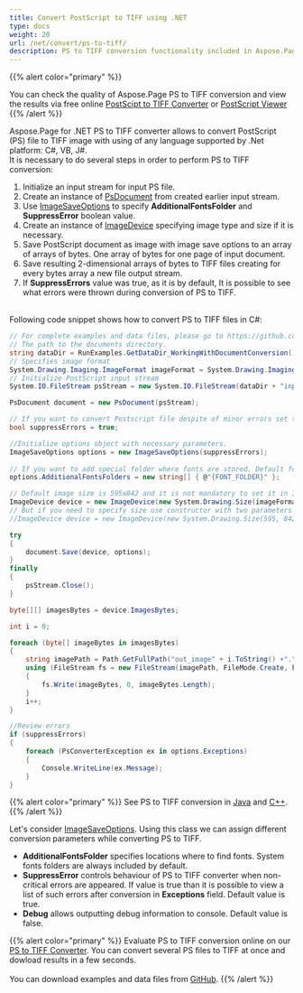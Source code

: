```yaml
---
title: Convert PostScript to TIFF using .NET
type: docs
weight: 20
url: /net/convert/ps-to-tiff/
description: PS to TIFF conversion functionality included in Aspose.Page API solution for .NET is explained and illustrated with the code snippets here.
---
```


{{% alert color="primary" %}} 

You can check the quality of Aspose.Page PS to TIFF conversion and view the results via free online <a nofollow href="https://products.aspose.app/page/conversion/ps-to-tiff">PostScipt to TIFF Converter</a>
or <a nofollow href="https://products.aspose.app/page/viewer/ps">PostScript Viewer</a> {{% /alert %}} 

Aspose.Page for .NET PS to TIFF converter allows to convert PostScript (PS) file to TIFF image with using of any language supported by .Net platform: C#, VB, J#.
<br>It is necessary to do several steps in order to perform PS to TIFF conversion:
1. Initialize an input stream for input PS file.
2. Create an instance of [PsDocument](https://reference.aspose.com/page/net/aspose.page.eps/psdocument) from created earlier input stream.
4. Use [ImageSaveOptions](https://reference.aspose.com/page/net/aspose.page.eps.device/imagesaveoptions) to specify **AdditionalFontsFolder** and **SuppressError** boolean value.
5. Create an instance of [ImageDevice](https://reference.aspose.com/page/net/aspose.page.eps.device/imagedevice) specifying image type and size if it is necessary.
6. Save PostScript document as image with image save options to an array of arrays of bytes. One array of bytes for one page of input document.
7. Save resulting 2-dimensional arrays of bytes to TIFF files creating for every bytes array a new file output stream.
8. If **SuppressErrors** value was true, as it is by default, It is possible to see what errors were thrown during conversion of PS to TIFF.

<br>Following code snippet shows how to convert PS to TIFF files in C#:
<br>
```C#
// For complete examples and data files, please go to https://github.com/aspose-page/Aspose.Page-for-.NET
// The path to the documents directory.
string dataDir = RunExamples.GetDataDir_WorkingWithDocumentConversion();
// Specifies image format
System.Drawing.Imaging.ImageFormat imageFormat = System.Drawing.Imaging.ImageFormat.Tiff;
// Initialize PostScript input stream
System.IO.FileStream psStream = new System.IO.FileStream(dataDir + "inputForImage.ps", System.IO.FileMode.Open, System.IO.FileAccess.Read);

PsDocument document = new PsDocument(psStream);

// If you want to convert Postscript file despite of minor errors set this flag
bool suppressErrors = true;

//Initialize options object with necessary parameters.
ImageSaveOptions options = new ImageSaveOptions(suppressErrors);
            
// If you want to add special folder where fonts are stored. Default fonts folder in OS is always included.
options.AdditionalFontsFolders = new string[] { @"{FONT_FOLDER}" };

// Default image size is 595x842 and it is not mandatory to set it in ImageDevice
ImageDevice device = new ImageDevice(new System.Drawing.Size(imageFormat);
// But if you need to specify size use constructor with two parameters
//ImageDevice device = new ImageDevice(new System.Drawing.Size(595, 842), imageFormat);

try
{
    document.Save(device, options);
}
finally
{
    psStream.Close();
}

byte[][] imagesBytes = device.ImagesBytes;

int i = 0;

foreach (byte[] imageBytes in imagesBytes)
{
    string imagePath = Path.GetFullPath("out_image" + i.ToString() +"." + imageFormat.ToString().ToLower());
    using (FileStream fs = new FileStream(imagePath, FileMode.Create, FileAccess.Write))
    {
        fs.Write(imageBytes, 0, imageBytes.Length);
    }
    i++;
}

//Review errors
if (suppressErrors)
{
    foreach (PsConverterException ex in options.Exceptions)
    {
        Console.WriteLine(ex.Message);
    }
}
```
{{% alert color="primary" %}}
See PS to TIFF conversion in [Java](/page/java/convert/ps-to-tiff/) and [C++](/page/cpp/convert/ps-to-tiff/).
{{% /alert %}}

Let's consider [ImageSaveOptions](https://reference.aspose.com/page/net/aspose.page.eps.device/imagesaveoptions). Using this class we can assign different conversion parameters while converting PS to TIFF.
<br>
- **AdditionalFontsFolder** specifies locations where to find fonts. System fonts folders are always included by default.
- **SuppressError** controls behaviour of PS to TIFF converter when non-critical errors are appeared. If value is true than it is possible to view a list of such errors after conversion in **Exceptions** field. Default value is true.
- **Debug** allows outputting debug information to console. Default value is false.

{{% alert color="primary" %}}
Evaluate PS to TIFF conversion online on our <a nofollow href="https://products.aspose.app/page/conversion/ps-to-tiff">PS to TIFF Converter</a>. You can convert several PS files to TIFF at once and dowload results in a few seconds.
<br>
<br>
You can download examples and data files from [GitHub](https://github.com/aspose-page/Aspose.Page-for-.NET). {{% /alert %}} 